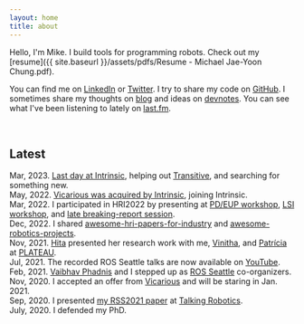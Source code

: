 ```yaml
---
layout: home
title: about
---
```


Hello, I'm Mike.
I build tools for programming robots.
Check out my [resume]({{ site.baseurl }}/assets/pdfs/Resume - Michael Jae-Yoon Chung.pdf).

You can find me on [LinkedIn](https://www.linkedin.com/in/michaeljaeyoonchung/) or [Twitter](https://twitter.com/mjycio).
I try to share my code on [GitHub](https://github.com/mjyc).
I sometimes share my thoughts on [blog](/blog) and ideas on [devnotes](/devnotes).
You can see what I've been listening to lately on [last.fm](https://www.last.fm/user/mikechung).


<br>

## Latest

<span class="post-meta"> Mar, 2023. </span> [Last day at Intrinsic](https://techcrunch.com/2023/01/12/alphabet-robotics-division-intrinsic-hit-with-layoffs), helping out [Transitive](https://transitiverobotics.com/), and searching for something new.<br>
<span class="post-meta"> May, 2022. </span> [Vicarious was acquired by Intrinsic](https://intrinsic.ai/blog/posts/mission-momentum/), joining Intrinsic.<br>
<span class="post-meta"> Mar, 2022. </span> I participated in HRI2022 by presenting at [PD/EUP workshop](https://docs.google.com/presentation/d/1Pj6yk4kCb3S0QA4fL_8844rAh8SlnImpqlu77GsuFmY), [LSI workshop](https://docs.google.com/presentation/d/1VY1IZ9D-hrjn-D8cvgSOFIlG6jCh_YCMxolmh0IQ_ak), and [late breaking-report session](https://docs.google.com/presentation/d/17DFNEXr3Cyxmhqu-StMijUuZso3m7UCVf4czjuANBU4).<br>
<span class="post-meta"> Dec, 2022. </span> I shared [awesome-hri-papers-for-industry](https://github.com/mjyc/awesome-hri-papers-for-industry) and [awesome-robotics-projects](https://github.com/mjyc/awesome-robotics-projects).<br>
<span class="post-meta"> Nov, 2021. </span> [Hita](https://hita-k.github.io/) presented her research work with me, [Vinitha](https://vinitha910.github.io/), and [Patrícia](https://www.patricialvesoliveira.com/) at [PLATEAU](https://2021.plateau-workshop.org/).<br>
<span class="post-meta"> Jul, 2021. </span> The recorded ROS Seattle talks are now available on [YouTube](https://youtube.com/playlist?list=PLznkdfD7hD6Jnue9gvPY6CHcr3AvgmmEv).<br>
<span class="post-meta"> Feb, 2021. </span> [Vaibhav Phadnis](https://www.linkedin.com/in/vaibhav-phadnis-4637b84/) and I stepped up as [ROS Seattle](https://www.meetup.com/ROS-Seattle/) co-organizers.<br>
<span class="post-meta"> Nov, 2020. </span> I accepted an offer from [Vicarious](https://www.vicarious.com/) and will be staring in Jan. 2021.<br>
<span class="post-meta"> Sep, 2020. </span> I presented [my RSS2021 paper](https://mjyc.github.io/assets/pdfs/chung2020iterative.pdf) at [Talking Robotics](https://talking-robotics.github.io/).<br>
<span class="post-meta"> July, 2020. </span> I defended my PhD.<br>

